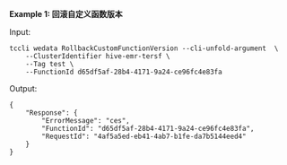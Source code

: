 **Example 1: 回滚自定义函数版本**



Input: 

```
tccli wedata RollbackCustomFunctionVersion --cli-unfold-argument  \
    --ClusterIdentifier hive-emr-tersf \
    --Tag test \
    --FunctionId d65df5af-28b4-4171-9a24-ce96fc4e83fa
```

Output: 
```
{
    "Response": {
        "ErrorMessage": "ces",
        "FunctionId": "d65df5af-28b4-4171-9a24-ce96fc4e83fa",
        "RequestId": "4af5a5ed-eb41-4ab7-b1fe-da7b5144eed4"
    }
}
```

